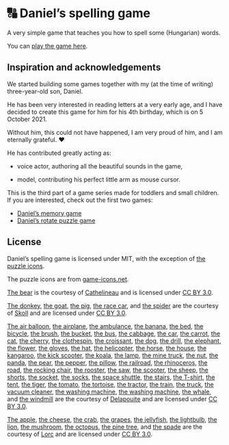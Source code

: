 # :capital_abcd: Daniel’s spelling game

A very simple game that teaches you how to spell some (Hungarian) words.

You can [play the game here](https://bence-toth.github.io/daniel-spelling-game/).

## Inspiration and acknowledgements

We started building some games together with my (at the time of writing) three-year-old son, Daniel.

He has been very interested in reading letters at a very early age, and I have decided to create this game for him for his 4th birthday, which is on 5 October 2021.

Without him, this could not have happened, I am very proud of him, and I am eternally grateful. :heart:

He has contributed greatly acting as:

- voice actor, authoring all the beautiful sounds in the game,

- model, contributing his perfect little arm as mouse cursor.

This is the third part of a game series made for toddlers and small children. If you are interested, check out the first two games:

- [Daniel’s memory game](https://github.com/bence-toth/daniel-memory-game)
- [Daniel’s rotate puzzle game](https://github.com/bence-toth/daniel-rotation-puzzle-game)

## License

Daniel’s spelling game is licensed under MIT,
with the exception of [the puzzle icons](https://github.com/bence-toth/daniel-spelling-game/tree/main/assets/puzzles).

The puzzle icons are from [game-icons.net](https://game-icons.net/).

[The bear](https://game-icons.net/1x1/cathelineau/polar-bear.html)
is the courtesy of [Cathelineau](https://game-icons.net/)
and is licensed under [CC BY 3.0](https://creativecommons.org/licenses/by/3.0/).

[The donkey](https://game-icons.net/1x1/skoll/donkey.html),
[the goat](https://game-icons.net/1x1/skoll/goat.html),
[the pig](https://game-icons.net/1x1/skoll/pig.html),
[the race car](https://game-icons.net/1x1/skoll/f1-car.html),
and [the spider](https://game-icons.net/1x1/skoll/long-legged-spider.html)
are the courtesy of [Skoll](https://game-icons.net/)
and are licensed under [CC BY 3.0](https://creativecommons.org/licenses/by/3.0/).

[The air balloon](https://game-icons.net/1x1/delapouite/air-balloon.html),
[the airplane](https://game-icons.net/1x1/delapouite/commercial-airplane.html),
[the ambulance](https://game-icons.net/1x1/delapouite/ambulance.html),
[the banana](https://game-icons.net/1x1/delapouite/banana.html),
[the bed](https://game-icons.net/1x1/delapouite/bed.html),
[the bicycle](https://game-icons.net/1x1/delapouite/dutch-bike.html),
[the brush](https://game-icons.net/1x1/delapouite/paint-brush.html),
[the bucket](https://game-icons.net/1x1/delapouite/full-wood-bucket-handle.html),
[the bus](https://game-icons.net/1x1/delapouite/bus.html),
[the cabbage](https://game-icons.net/1x1/delapouite/cabbage.html),
[the car](https://game-icons.net/1x1/delapouite/city-car.html),
[the carrot](https://game-icons.net/1x1/delapouite/carrot.html),
[the cat](https://game-icons.net/1x1/delapouite/feline.html),
[the cherry](https://game-icons.net/1x1/delapouite/cherry.html),
[the clothespin](https://game-icons.net/1x1/delapouite/clothespin.html),
[the croissant](https://game-icons.net/1x1/delapouite/croissant.html),
[the dog](https://game-icons.net/1x1/delapouite/labrador-head.html),
[the drill](https://game-icons.net/1x1/delapouite/drill.html),
[the elephant](https://game-icons.net/1x1/delapouite/elephant.html),
[the flower](https://game-icons.net/1x1/delapouite/sunflower.html),
[the gloves](https://game-icons.net/1x1/delapouite/winter-gloves.html),
[the hat](https://game-icons.net/1x1/delapouite/winter-hat.html),
[the helicopter](https://game-icons.net/1x1/delapouite/helicopter.html),
[the horse](https://game-icons.net/1x1/delapouite/horse-head.html),
[the house](https://game-icons.net/1x1/delapouite/house.html),
[the kangaroo](https://game-icons.net/1x1/delapouite/kangaroo.html),
[the kick scooter](https://game-icons.net/1x1/delapouite/kick-scooter.html),
[the koala](https://game-icons.net/1x1/delapouite/koala.html),
[the lamp](https://game-icons.net/1x1/delapouite/flexible-lamp.html),
[the mine truck](https://game-icons.net/1x1/delapouite/mine-truck.html),
[the nut](https://game-icons.net/1x1/delapouite/hexagonal-nut.html),
[the panda](https://game-icons.net/1x1/delapouite/panda.html),
[the pear](https://game-icons.net/1x1/delapouite/pear.html),
[the pepper](https://game-icons.net/1x1/delapouite/chili-pepper.html),
[the pillow](https://game-icons.net/1x1/delapouite/pillow.html),
[the railroad](https://game-icons.net/1x1/delapouite/rail-road.html),
[the rhinoceros](https://game-icons.net/1x1/delapouite/rhinoceros-horn.html),
[the road](https://game-icons.net/1x1/delapouite/road.html),
[the rocking chair](https://game-icons.net/1x1/delapouite/rocking-chair.html),
[the rooster](https://game-icons.net/1x1/delapouite/rooster.html),
[the saw](https://game-icons.net/1x1/delapouite/crosscut-saw.html),
[the scooter](https://game-icons.net/1x1/delapouite/scooter.html),
[the sheep](https://game-icons.net/1x1/delapouite/sheep.html),
[the shorts](https://game-icons.net/1x1/delapouite/shorts.html),
[the socket](https://game-icons.net/1x1/delapouite/electrical-socket.html),
[the socks](https://game-icons.net/1x1/delapouite/socks.html),
[the space shuttle](https://game-icons.net/1x1/delapouite/space-shuttle.html),
[the stairs](https://game-icons.net/1x1/delapouite/3d-stairs.html),
[the T-shirt](https://game-icons.net/1x1/delapouite/polo-shirt.html),
[the tent](https://game-icons.net/1x1/delapouite/camping-tent.html),
[the tiger](https://game-icons.net/1x1/delapouite/tiger.html),
[the tomato](https://game-icons.net/1x1/delapouite/tomato.html),
[the tortoise](https://game-icons.net/1x1/delapouite/tortoise.html),
[the tractor](https://game-icons.net/1x1/delapouite/farm-tractor.html),
[the train](https://game-icons.net/1x1/delapouite/steam-locomotive.html),
[the truck](https://game-icons.net/1x1/delapouite/truck.html),
[the vacuum cleaner](https://game-icons.net/1x1/delapouite/vacuum-cleaner.html),
[the washing machine](https://game-icons.net/1x1/delapouite/washing-machine.html),
[the washing machine](https://game-icons.net/1x1/delapouite/washing-machine.html),
[the whale](https://game-icons.net/1x1/delapouite/sperm-whale.html),
and [the windmill](https://game-icons.net/1x1/delapouite/windmill.html)
are the courtesy of [Delapouite](https://delapouite.com/)
and are licensed under [CC BY 3.0](https://creativecommons.org/licenses/by/3.0/).

[The apple](https://game-icons.net/1x1/lorc/shiny-apple.html),
[the cheese](https://game-icons.net/1x1/lorc/cheese-wedge.html),
[the crab](https://game-icons.net/1x1/lorc/sad-crab.html),
[the grapes](https://game-icons.net/1x1/lorc/grapes.html),
[the jellyfish](https://game-icons.net/1x1/lorc/jellyfish.html),
[the lightbulb](https://game-icons.net/1x1/lorc/light-bulb.html),
[the lion](https://game-icons.net/1x1/lorc/lion.html),
[the mushroom](https://game-icons.net/1x1/lorc/mushroom-gills.html),
[the octopus](https://game-icons.net/1x1/lorc/octopus.html),
[the pine tree](https://game-icons.net/1x1/lorc/pine-tree.html),
and [the spade](https://game-icons.net/1x1/lorc/spade.html)
are the courtesy of [Lorc](http://lorcblog.blogspot.com/)
and are licensed under [CC BY 3.0](https://creativecommons.org/licenses/by/3.0/).
